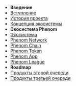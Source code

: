 * **Введение**
* [Вступление](#intro)
* [История проекта](#history)
* [Концепция экосистемы](#concept)
* **Экосистема Phenom**
* [Экосистема](#eco)
* [Phenom Network](#network)
* [Phenom Chain](#chain)
* [Phenom Token](#token)
* [Phenom App](#app)
* [Phenom League](#league)
* **Roadmap**
* [Продукты второй очереди](#second)
* [Продукты третьей очереди](#third)